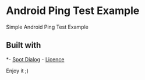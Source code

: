 # Android Ping Test Example

Simple Android Ping Test Example

## Built with

*- [Spot Dialog](https://github.com/d-max/spots-dialog) - [Licence](https://opensource.org/licenses/MIT) 


Enjoy it ;)

